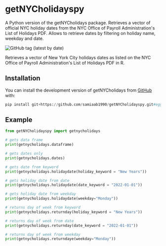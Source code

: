 # getNYCholidayspy
A Python version of the getNYCholidays package. Retrieves a vector of official NYC holiday dates from the NYC Office of Payroll Administration's List of Holidays PDF. Allows to retrieve dates by filtering on holiday name, weekday and date.

<!-- badges: start -->
![GitHub tag (latest by date)](https://img.shields.io/github/v/tag/samiaab1990/getNYCholidayspy)

<!-- badges: end -->

Retrieves a vector of New York City holidays dates as listed on the NYC Office of Payroll Administration's List of Holidays PDF in R. 

## Installation

You can install the development version of getNYCholidays from [GitHub](https://github.com/) with:

``` python 
pip install git+https://github.com/samiaab1990/getNYCholidayspy.git#egg=getNYCholidayspy
```

## Example
```python
from getNYCholidayspy import getnycholidays

# gets data frame 
print(getnycholidays.dataframe)

# gets dates only
print(getnycholidays.dates)

# gets date from keyword
print(getnycholidays.holidaydate(holiday_keyword = "New Years"))

# gets holiday date from date
print(getnycholidays.holidaydate(date_keyword = "2022-01-01"))

# gets holiday date from weekday
print(getnycholidays.holidaydate(weekday="Monday"))

# returns day of week from keyword
print(getnycholidays.returnday(holiday_keyword = "New Years"))

# returns day of week from date
print(getnycholidays.returnday(date_keyword = "2022-01-01"))

# returns day of week from weekday
print(getnycholidays.returndaye(weekday="Monday"))
```
